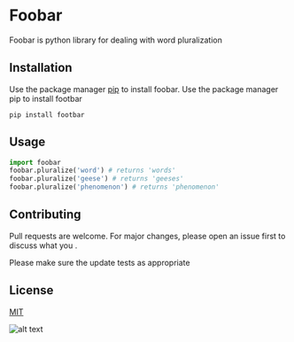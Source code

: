 # Foobar
Foobar is python library for dealing with word pluralization
## Installation
Use the package manager [pip](https://pip.pypa.io/en/stable/) to install foobar.
Use the package manager pip to install footbar
```
pip install footbar
```
## Usage
```python
import foobar
foobar.pluralize('word') # returns 'words'
foobar.pluralize('geese') # returns 'geeses'
foobar.pluralize('phenomenon') # returns 'phenomenon'
```
## Contributing
Pull requests are welcome. For major changes, please open an issue first to discuss what you .

Please make sure the update tests as appropriate
## License
[MIT](https://pip.pypa.io/en/stable/)

![alt text](https://png.pngtree.com/element_pic/00/16/10/215809754b58330.jpg)


